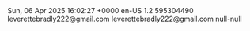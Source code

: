<?xml version="1.0" encoding="UTF-8"?>
<rss xmlns:excerpt="http://wordpress.org/export/1.2/excerpt/" xmlns:content="http://purl.org/rss/1.0/modules/content/" xmlns:wfw="http://wellformedweb.org/CommentAPI/" xmlns:dc="http://purl.org/dc/elements/1.1/" xmlns:wp="http://wordpress.org/export/1.2/">
  <channel>
    <Young Dough Gaming<squarespace.com>
    <https://www.youngdoughgaming.com<robots.txt>
    <pubDate>Sun, 06 Apr 2025 16:02:27 +0000</pubDate>
    <description />
    <language>en-US</language>
    <wp:wxr_version>1.2</wp:wxr_version>
    <wp:author>
      <wp:author_id>595304490</wp:author_id>
      <wp:author_login>leverettebradly222@gmail.com</wp:author_login>
      <wp:author_email>leverettebradly222@gmail.com</wp:author_email>
      <wp:author_display_name><![CDATA[Young Dough’s Gaming]]></wp:author_display_name>
      <wp:author_first_name><![CDATA[Bradly]]></wp:author_first_name>
      <wp:author_last_name><![CDATA[Leverette]]></wp:author_last_name>
    </wp:author>
    <wp:category>
      <wp:cat_name><![CDATA[null - null]]></wp:cat_name>
      <wp:category_nicename>null-null</wp:category_nicename>
      <wp:category_parent />
    </wp:category>
    <item />
    <item />
    <item />
    <item />
    <item />
    <item />
    <item />
    <item />
    <item />
  </channel>
</rss>
